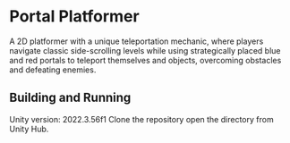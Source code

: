 # Portal Platformer

A 2D platformer with a unique teleportation mechanic, where players navigate classic side-scrolling levels while using strategically placed blue and red portals to teleport themselves and objects, overcoming obstacles and defeating enemies.

## Building and Running

Unity version: 2022.3.56f1
Clone the repository open the directory from Unity Hub.